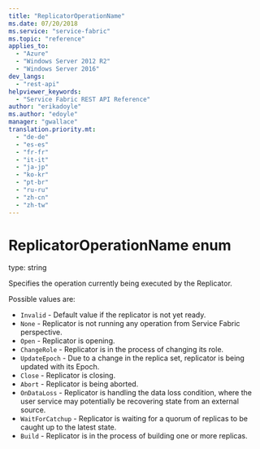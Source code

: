 ```yaml
---
title: "ReplicatorOperationName"
ms.date: 07/20/2018
ms.service: "service-fabric"
ms.topic: "reference"
applies_to: 
  - "Azure"
  - "Windows Server 2012 R2"
  - "Windows Server 2016"
dev_langs: 
  - "rest-api"
helpviewer_keywords: 
  - "Service Fabric REST API Reference"
author: "erikadoyle"
ms.author: "edoyle"
manager: "gwallace"
translation.priority.mt: 
  - "de-de"
  - "es-es"
  - "fr-fr"
  - "it-it"
  - "ja-jp"
  - "ko-kr"
  - "pt-br"
  - "ru-ru"
  - "zh-cn"
  - "zh-tw"
---
```

# ReplicatorOperationName enum

type: string

Specifies the operation currently being executed by the Replicator.

Possible values are: 

  - `Invalid` - Default value if the replicator is not yet ready.
  - `None` - Replicator is not running any operation from Service Fabric perspective.
  - `Open` - Replicator is opening.
  - `ChangeRole` - Replicator is in the process of changing its role.
  - `UpdateEpoch` - Due to a change in the replica set, replicator is being updated with its Epoch.
  - `Close` - Replicator is closing.
  - `Abort` - Replicator is being aborted.
  - `OnDataLoss` - Replicator is handling the data loss condition, where the user service may potentially be recovering state from an external source.
  - `WaitForCatchup` - Replicator is waiting for a quorum of replicas to be caught up to the latest state.
  - `Build` - Replicator is in the process of building one or more replicas.

